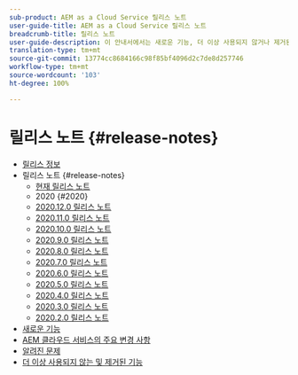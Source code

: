 ```yaml
---
sub-product: AEM as a Cloud Service 릴리스 노트
user-guide-title: AEM as a Cloud Service 릴리스 노트
breadcrumb-title: 릴리스 노트
user-guide-description: 이 안내서에서는 새로운 기능, 더 이상 사용되지 않거나 제거된 기능 및 알려진 문제 등 Experience Manager as a Cloud Service의 최신 릴리스에 대한 중요 정보를 제공합니다.
translation-type: tm+mt
source-git-commit: 13774cc8684166c98f85bf4096d2c7de8d257746
workflow-type: tm+mt
source-wordcount: '103'
ht-degree: 100%

---
```



# 릴리스 노트 {#release-notes}

+ [릴리스 정보](/help/release-notes/home.md)
+ 릴리스 노트 {#release-notes}
   + [현재 릴리스 노트](/help/release-notes/release-notes-cloud/release-notes-current.md)
   + 2020 {#2020}
   + [2020.12.0 릴리스 노트](/help/release-notes/release-notes-cloud/2020/release-notes-2020-12-0.md)
   + [2020.11.0 릴리스 노트](/help/release-notes/release-notes-cloud/2020/release-notes-2020-11-0.md)
   + [2020.10.0 릴리스 노트](/help/release-notes/release-notes-cloud/2020/release-notes-2020-10-0.md)
   + [2020.9.0 릴리스 노트](/help/release-notes/release-notes-cloud/2020/release-notes-2020-9-0.md)
   + [2020.8.0 릴리스 노트](/help/release-notes/release-notes-cloud/2020/release-notes-2020-8-0.md)
   + [2020.7.0 릴리스 노트](/help/release-notes/release-notes-cloud/2020/release-notes-2020-7-0.md)
   + [2020.6.0 릴리스 노트](/help/release-notes/release-notes-cloud/2020/release-notes-2020-6-0.md)
   + [2020.5.0 릴리스 노트](/help/release-notes/release-notes-cloud/2020/release-notes-2020-5-0.md)
   + [2020.4.0 릴리스 노트](/help/release-notes/release-notes-cloud/2020/release-notes-2020-4-0.md)
   + [2020.3.0 릴리스 노트](/help/release-notes/release-notes-cloud/2020/release-notes-2020-3-0.md)
   + [2020.2.0 릴리스 노트](/help/release-notes/release-notes-cloud/2020/release-notes-2020-2-0.md)
+ [새로운 기능](what-is-new.md)
+ [AEM 클라우드 서비스의 주요 변경 사항](aem-cloud-changes.md)
+ [알려진 문제](known-issues.md)
+ [더 이상 사용되지 않는 및 제거된 기능](deprecated-removed-features.md)